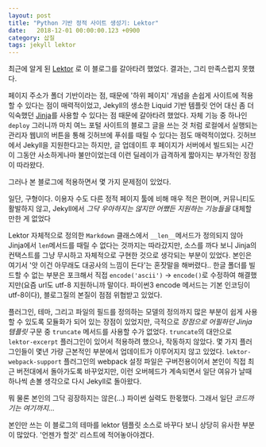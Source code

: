 ```yaml
---
layout: post
title: "Python 기반 정적 사이트 생성기: Lektor"
date:   2018-12-01 00:00:00.123 +0900
category: 삽질
tags: jekyll lektor
---
```


최근에 알게 된 [Lektor](https://www.getlektor.com) 로 이 블로그를 갈아타려 했었다. 결과는, 그리 만족스럽지 못했다.

페이지 주소가 폴더 기반이라는 점, 때문에 '하위 페이지' 개념을 손쉽게 사이트에 적용할 수 있다는 점이 매력적이었고, Jekyll의 생소한  Liquid 기반 템플릿 언어 대신 좀 더 익숙했던 [Jinja](http://jinja.pocoo.org/docs/2.10/)를 사용할 수 있다는 점 때문에 갈아타려 했었다. 자체 기능 중 하나인 `deploy` 그러니까 마치 여느 포털 사이트의 블로그 글을 쓰는 것 처럼 로컬에서 실행되는 관리자 웹UI의 버튼을 통해 깃허브에 푸쉬를 때릴 수 있다는 점도 매력적이었다. 깃허브에서 Jekyll을 지원한다고는 하지만, 글 업데이트 후 페이지가 서버에서 빌드되는 시간이 그동안 사소하게나마 불만이었는데 이런 딜레이가 급격하게 짧아지는 부가적인 장점이 따라왔다.

그러나 본 블로그에 적용하면서 몇 가지 문제점이 있었다.

일단, 구형이다. 이용자 수도 다른 정적 페이지 툴에 비해 매우 적은 편이며, 커뮤니티도 활발하지 않고, Jekyll에서 *그닥 우아하지는 않지만 어쨌든 지원하는 기능들을* 대체할 만한 게 없었다

Lektor 자체적으로 정의한 `Markdown` 클래스에서 `__len__`메서드가 정의되지 않아 Jinja에서 `len`메서드를 때릴 수 없다는 것까지는  따라갔지만, 소스를 까다 보니 Jinja의 컨택스트를 그냥 무시하고 자체적으로 구현한 것으로 생각되는 부분이 있었다. 본인은 여기서 '앗 이건 아무래도 대공사의 느낌이 든다'는 혼잣말을 해버렸다.. 한글 폴더를 빌드할 수 없는 부분은 포크해서 직접 `encode('ascii')` -> `encode()`로 수정하여 해결했지만(요즘 url도 utf-8 지원하니까 말이다. 파이썬3 encode 메서드는 기본 인코딩이 utf-8이다), 블로그질의 본질이 점점 위협받고 있었다.

플러그인, 테마, 그리고 파일의 필드를 정의하는 모델의 정의까지 많은 부분이 쉽게 사용할 수 있도록 모듈화가 되어 있는 장점이 있었지만, 극적으로 *장점으로 어필하던 Jinja 템플릿* 구문 중 `truncate` 메서드를 사용할 수가 없었다. `truncate`의 대안으로 `lektor-excerpt` 플러그인이 있어서 적용하려 했으나, 작동하지 않았다. 몇 가지 플러그인들이 몇년 가량 근본적인 부분에서 업데이트가 이루어지지 않고 있었다. `lektor-webpack-support` 플러그인의 webpack 설정 파일은 구버전용이어서 본인이 직접 최근 버전대에서 돌아가도록 바꾸었지만, 이런 오버헤드가 계속되면서 일단 여유가 날때 하나씩 손볼 생각으로 다시 Jekyll로 돌아왔다.

뭐 물론 본인의 그닥 굉장하지는 않은(...) 파이썬 실력도 한몫했다. 그래서 일단 *코드까기는 여기까지...*

본인만 쓰는 이 블로그의 테마를 lektor 템플릿 소스로 바꾸다 보니 상당히 유사한 부분이 많았다. '언젠가 할것' 리스트에 적어놓아야겠다.
